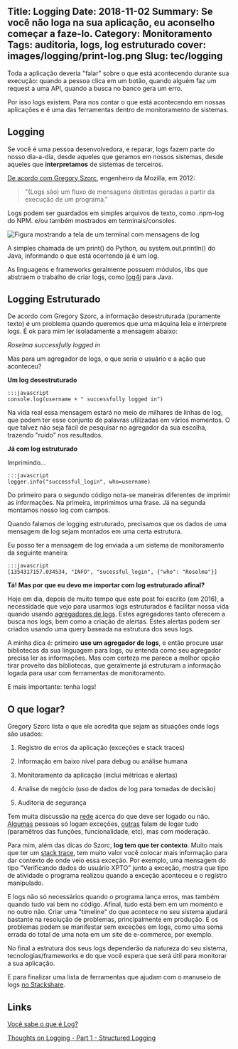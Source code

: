 Title: Logging
Date: 2018-11-02
Summary: Se você não loga na sua aplicação, eu aconselho começar a faze-lo.
Category: Monitoramento
Tags: auditoria, logs, log estruturado
cover: images/logging/print-log.png
Slug: tec/logging
---
Toda a aplicação deveria "falar" sobre o que está acontecendo durante sua execução: quando a pessoa clica em um botão, quando alguém faz um request a uma API, quando a busca no banco gera um erro.

Por isso logs existem. Para nos contar o que está acontecendo em nossas aplicações e é uma das ferramentas dentro de monitoramento de sistemas.

## Logging

Se você é uma pessoa desenvolvedora, e reparar, logs fazem parte do nosso dia-a-dia, desde aqueles que geramos em nossos sistemas, desde aqueles que **interpretamos** de sistemas de terceiros.

[De acordo com Gregory Szorc](http://gregoryszorc.com/blog/category/logging/), engenheiro da Mozilla, em 2012:

> "(Logs são) um fluxo de mensagens distintas geradas a partir da execução de um programa."

Logs podem ser guardados em simples arquivos de texto, como .npm-log do NPM. e/ou também mostrados em terminais/consoles.

![Figura mostrando a tela de um terminal com mensagens de log]({static}/images/logging/example.png)

A simples chamada de um print() do Python, ou system.out.println() do Java, informando o que está ocorrendo já é um log.

As linguagens e frameworks geralmente possuem módulos, libs que abstraem o trabalho de criar logs, como [log4j](http://logging.apache.org/log4j/2.x/manual/index.html) para Java.

## Logging Estruturado

De acordo com Gregory Szorc, a informação desestruturada (puramente texto) é um problema quando queremos que uma máquina leia e interprete logs. É ok para mim ler isoladamente a mensagem abaixo:

<i>Roselma successfully logged in</i>

Mas para um agregador de logs, o que seria o usuário e a ação que aconteceu?

<b> Um log desestruturado</b>

    :::javascript
    console.log(username + " successfully logged in")

Na vida real essa mensagem estará no meio de milhares de linhas de log, que podem ter esse conjunto de palavras utilizadas em vários momentos. O que talvez não seja fácil de pesquisar no agregador da sua escolha, trazendo "ruído" nos resultados.

<b> Já com log estruturado</b>

Imprimindo...

    :::javascript
    logger.info("successful_login", who=username)

Do primeiro para o segundo código nota-se maneiras diferentes de imprimir as informações. Na primeira, imprimimos uma frase. Já na segunda montamos nosso log com campos.

Quando falamos de logging estruturado, precisamos que os dados de uma mensagem de log sejam montados em uma certa estrutura. 

Eu posso ter a mensagem de log enviada a um sistema de monitoramento da seguinte maneira:

    :::javascript
    [1354317157.034534, "INFO", "sucessful_login", {"who": "Roselma"}]

<b>Tá! Mas por que eu devo me importar com log estruturado afinal?</b>

Hoje em dia, depois de muito tempo que este post foi escrito (em 2016), a necessidade que vejo para usarmos logs estruturados é facilitar nossa vida quando usando [agregadores de logs](https://stackify.com/log-aggregation-101/). Estes agregadores tanto oferecem a busca nos logs, bem como a criação de alertas. Estes alertas podem ser criados usando uma query baseada na estrutura dos seus logs.

A minha dica é: primeiro **use um agregador de logs**, e então procure usar bibliotecas da sua linguagem para logs, ou entenda como seu agregador precisa ler as informações. Mas com certeza me parece a melhor opção tirar proveito das bibliotecas, que geralmente já estruturam a informação logada para usar com ferramentas de monitoramento.

E mais importante: tenha logs!

## O que logar?

Gregory Szorc lista o que ele acredita que sejam as situações onde logs são usados:

1. Registro de erros da aplicação (exceções e stack traces)

2. Informação em baixo nível para debug ou análise humana

3. Monitoramento da aplicação (inclui métricas e alertas)

4. Analise de negócio (uso de dados de log para tomadas de decisão)

5. Auditoria de segurança

Tem muita discussão na [rede](https://www.google.com/search?hl=pt&q=logging%20code) acerca do que deve ser logado ou não. [Algumas](https://blog.codinghorror.com/the-problem-with-logging/) pessoas só logam exceções, [outras](http://stackify.com/smarter-errors-logs-putting-data-work-2/) falam de logar tudo (paramêtros das funções, funcionalidade, etc), mas com moderação.

Para mim, além das dicas do Szorc, **log tem que ter contexto**. Muito mais que ter um [stack trace](http://stackoverflow.com/a/3988794), tem muito valor você colocar mais informação para dar contexto de onde veio essa exceção. Por exemplo, uma mensagem do tipo "Verificando dados do usuário XPTO" junto a exceção, mostra que tipo de atividade o programa realizou quando a exceção aconteceu e o registro manipulado. 

E logs não só necessários quando o programa lança erros, mas também quando tudo vai bem no código. Afinal, tudo está bem em um momento e no outro não. Criar uma "timeline" do que acontece no seu sistema ajudará bastante na resolução de problemas, principalmente em produção. E os problemas podem se manifestar sem exceções em logs, como uma soma errada do total de uma nota em um site de e-commerce, por exemplo.

No final a estrutura dos seus logs dependerão da natureza do seu sistema, tecnologias/frameworks e do que você espera que será útil para monitorar a sua aplicação.


E para finalizar uma lista de ferramentas que ajudam com o manuseio de logs [no Stackshare](http://stackshare.io/search/q=logging).

## Links

[Você sabe o que é Log?](http://www.tiagomatos.com/blog/voce-sabe-o-que-e-log)

[Thoughts on Logging - Part 1 - Structured Logging](http://gregoryszorc.com/blog/category/logging/)

